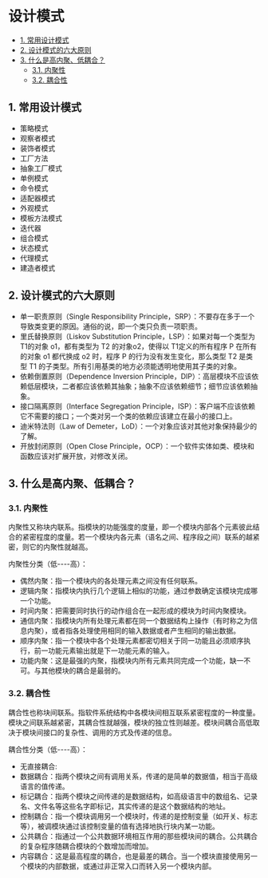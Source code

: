 # 设计模式

<!-- TOC -->

- [1. 常用设计模式](#1-常用设计模式)
- [2. 设计模式的六大原则](#2-设计模式的六大原则)
- [3. 什么是高内聚、低耦合？](#3-什么是高内聚低耦合)
  - [3.1. 内聚性](#31-内聚性)
  - [3.2. 耦合性](#32-耦合性)

<!-- /TOC -->

## 1. 常用设计模式

- 策略模式
- 观察者模式
- 装饰者模式
- 工厂方法
- 抽象工厂模式
- 单例模式
- 命令模式
- 适配器模式
- 外观模式
- 模板方法模式
- 迭代器
- 组合模式
- 状态模式
- 代理模式
- 建造者模式

## 2. 设计模式的六大原则

- 单一职责原则（Single Responsibility Principle，SRP）：不要存在多于一个导致类变更的原因。通俗的说，即一个类只负责一项职责。
- 里氏替换原则（Liskov Substitution Principle，LSP）：如果对每一个类型为 T1的对象 o1，都有类型为 T2 的对象o2，使得以 T1定义的所有程序 P 在所有的对象 o1 都代换成 o2 时，程序 P 的行为没有发生变化，那么类型 T2 是类型 T1 的子类型。所有引用基类的地方必须能透明地使用其子类的对象。
- 依赖倒置原则（Dependence Inversion Principle，DIP）：高层模块不应该依赖低层模块，二者都应该依赖其抽象；抽象不应该依赖细节；细节应该依赖抽象。
- 接口隔离原则（Interface Segregation Principle，ISP）：客户端不应该依赖它不需要的接口；一个类对另一个类的依赖应该建立在最小的接口上。
- 迪米特法则（Law of Demeter，LoD）：一个对象应该对其他对象保持最少的了解。
- 开放封闭原则（Open Close Principle，OCP）：一个软件实体如类、模块和函数应该对扩展开放，对修改关闭。

## 3. 什么是高内聚、低耦合？

### 3.1. 内聚性

内聚性又称块内联系。指模块的功能强度的度量，即一个模块内部各个元素彼此结合的紧密程度的度量。若一个模块内各元素（语名之间、程序段之间）联系的越紧密，则它的内聚性就越高。

内聚性分类（低----高）：

- 偶然内聚：指一个模块内的各处理元素之间没有任何联系。
- 逻辑内聚：指模块内执行几个逻辑上相似的功能，通过参数确定该模块完成哪一个功能。
- 时间内聚：把需要同时执行的动作组合在一起形成的模块为时间内聚模块。
- 通信内聚：指模块内所有处理元素都在同一个数据结构上操作（有时称之为信息内聚），或者指各处理使用相同的输入数据或者产生相同的输出数据。
- 顺序内聚：指一个模块中各个处理元素都密切相关于同一功能且必须顺序执行，前一功能元素输出就是下一功能元素的输入。
- 功能内聚：这是最强的内聚，指模块内所有元素共同完成一个功能，缺一不可。与其他模块的耦合是最弱的。

### 3.2. 耦合性

耦合性也称块间联系。指软件系统结构中各模块间相互联系紧密程度的一种度量。模块之间联系越紧密，其耦合性就越强，模块的独立性则越差。模块间耦合高低取决于模块间接口的复杂性、调用的方式及传递的信息。

耦合性分类（低----高）：

- 无直接耦合:
- 数据耦合：指两个模块之间有调用关系，传递的是简单的数据值，相当于高级语言的值传递。
- 标记耦合：指两个模块之间传递的是数据结构，如高级语言中的数组名、记录名、文件名等这些名字即标记，其实传递的是这个数据结构的地址。
- 控制耦合：指一个模块调用另一个模块时，传递的是控制变量（如开关、标志等），被调模块通过该控制变量的值有选择地执行块内某一功能。
- 公共耦合：指通过一个公共数据环境相互作用的那些模块间的耦合。公共耦合的复杂程序随耦合模块的个数增加而增加。
- 内容耦合：这是最高程度的耦合，也是最差的耦合。当一个模块直接使用另一个模块的内部数据，或通过非正常入口而转入另一个模块内部。

